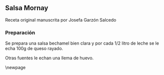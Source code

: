 ## Salsa Mornay

Receta original manuscrita por Josefa Garzón Salcedo

### Preparación

Se prepara una salsa bechamel bien clara
y por cada 1/2 litro de leche se le echa 100g de queso rayado.

Otras fuentes le echan una llema de huevo.

\newpage



